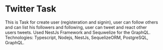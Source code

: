 # Twitter Task
This is Task for create user (registeration and signin), user can follow others and can list his followers and following, user can tweet and react other users tweets. Used NestJs Framework and Sequwelize for the GraphQL. Technologies: Typescript, Nodejs, NestJs, SequelizeORM, PostgreSQL, GraphQL. 
